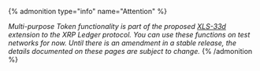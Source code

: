 {% admonition type="info" name="Attention" %}

_Multi-purpose Token functionality is part of the proposed [XLS-33d](https://github.com/XRPLF/XRPL-Standards/tree/master/XLS-0033d-multi-purpose-tokens)
extension to the XRP Ledger protocol. You can use these functions on test networks for now. Until there is an amendment in a stable release, 
the details documented on these pages are subject to change._ <!-- SPELLING_IGNORE: 33d -->
{% /admonition %}